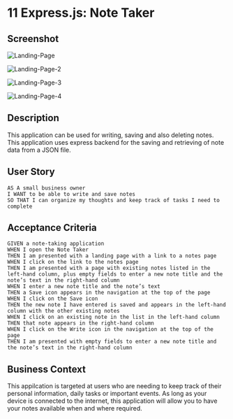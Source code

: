 # 11 Express.js: Note Taker

## Screenshot

![Landing-Page](https://user-images.githubusercontent.com/19741669/107210859-ae055100-6a3f-11eb-8008-04ebe98d26f4.PNG)

![Landing-Page-2](https://user-images.githubusercontent.com/19741669/107210868-b198d800-6a3f-11eb-86e0-204693d02503.PNG)

![Landing-Page-3](https://user-images.githubusercontent.com/19741669/107210875-b3629b80-6a3f-11eb-99a6-d375db588ce4.PNG)

![Landing-Page-4](https://user-images.githubusercontent.com/19741669/107210878-b5c4f580-6a3f-11eb-86f4-1fc9494ba271.PNG)

## Description

This application can be used for writing, saving and also deleting notes. This application uses express backend for the saving and retrieving of note data from a JSON file.


## User Story

```
AS A small business owner
I WANT to be able to write and save notes
SO THAT I can organize my thoughts and keep track of tasks I need to complete
```
## Acceptance Criteria

```
GIVEN a note-taking application
WHEN I open the Note Taker
THEN I am presented with a landing page with a link to a notes page
WHEN I click on the link to the notes page
THEN I am presented with a page with existing notes listed in the left-hand column, plus empty fields to enter a new note title and the note’s text in the right-hand column
WHEN I enter a new note title and the note’s text
THEN a Save icon appears in the navigation at the top of the page
WHEN I click on the Save icon
THEN the new note I have entered is saved and appears in the left-hand column with the other existing notes
WHEN I click on an existing note in the list in the left-hand column
THEN that note appears in the right-hand column
WHEN I click on the Write icon in the navigation at the top of the page
THEN I am presented with empty fields to enter a new note title and the note’s text in the right-hand column

```
## Business Context
This appilcation is targeted at users who are needing to keep track of their personal information, daily tasks or important events. As long as your device is connected to the internet, this application will allow you to have your notes available when and where required.



